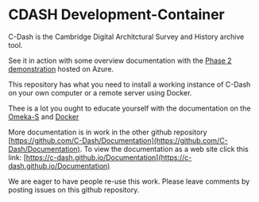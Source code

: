 # CDASH Development-Container

C-Dash is the Cambridge Digital Architctural Survey and History archive tool.

See it in action with some overview documentation with the [Phase 2 demonstration](https://chcomeka.azurewebsites.net/omeka-s/s/cdash/page/home) hosted on Azure. 

This repository has what you need to install a working instance of C-Dash on your own computer or a remote server using Docker. 

Thee is a lot you ought to educate yourself with the documentation on the [Omeka-S](https://omeka.org/) and [Docker](https://docs.docker.com/get-started/) 

More documentation is in work in the other github repository [https://github.com/C-Dash/Documentation](https://github.com/C-Dash/Documentation).  To view the documentation as a web site click this link: [https://c-dash.github.io/Documentation](https://c-dash.github.io/Documentation)

We are eager to have people re-use this work.  Please leave comments by posting issues on this github repository.
